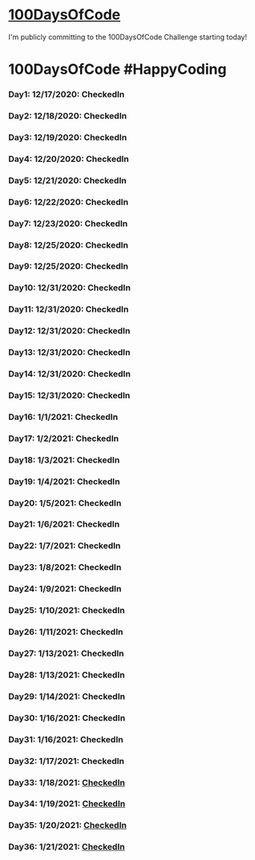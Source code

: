 # [100DaysOfCode](https://www.100daysofcode.com/)

I'm publicly committing to the 100DaysOfCode Challenge starting today!

# 100DaysOfCode #HappyCoding

### Day1: 12/17/2020: CheckedIn

### Day2: 12/18/2020: CheckedIn

### Day3: 12/19/2020: CheckedIn

### Day4: 12/20/2020: CheckedIn

### Day5: 12/21/2020: CheckedIn

### Day6: 12/22/2020: CheckedIn

### Day7: 12/23/2020: CheckedIn

### Day8: 12/25/2020: CheckedIn

### Day9: 12/25/2020: CheckedIn

### Day10: 12/31/2020: CheckedIn

### Day11: 12/31/2020: CheckedIn

### Day12: 12/31/2020: CheckedIn

### Day13: 12/31/2020: CheckedIn

### Day14: 12/31/2020: CheckedIn

### Day15: 12/31/2020: CheckedIn

### Day16: 1/1/2021: CheckedIn

### Day17: 1/2/2021: CheckedIn

### Day18: 1/3/2021: CheckedIn

### Day19: 1/4/2021: CheckedIn

### Day20: 1/5/2021: CheckedIn

### Day21: 1/6/2021: CheckedIn

### Day22: 1/7/2021: CheckedIn

### Day23: 1/8/2021: CheckedIn

### Day24: 1/9/2021: CheckedIn

### Day25: 1/10/2021: CheckedIn

### Day26: 1/11/2021: CheckedIn

### Day27: 1/13/2021: CheckedIn

### Day28: 1/13/2021: CheckedIn

### Day29: 1/14/2021: CheckedIn

### Day30: 1/16/2021: CheckedIn

### Day31: 1/16/2021: CheckedIn

### Day32: 1/17/2021: CheckedIn

### Day33: 1/18/2021: [CheckedIn](https://github.com/VIJAYAYERUVA/100DaysOfCode/blob/main/Python/arrays.py)

### Day34: 1/19/2021: [CheckedIn](https://github.com/VIJAYAYERUVA/100DaysOfCode/blob/main/Python/itertools_product.py)

### Day35: 1/20/2021: [CheckedIn](https://github.com/VIJAYAYERUVA/100DaysOfCode/blob/main/Python/anagrams.py)

### Day36: 1/21/2021: [CheckedIn](https://github.com/VIJAYAYERUVA/100DaysOfCode/blob/main/Python/itertools_permutations.py)
